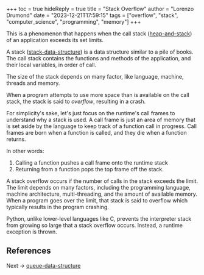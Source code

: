 +++
toc = true
hideReply = true
title = "Stack Overflow"
author = "Lorenzo Drumond"
date = "2023-12-21T17:59:15"
tags = ["overflow",  "stack",  "computer_science",  "programming",  "memory"]
+++


This is a phenomenon that happens when the call stack ([heap-and-stack](/wiki/heap-and-stack/)) of an application exceeds its set limits.

A stack ([stack-data-structure](/wiki/stack-data-structure/)) is a data structure similar to a pile of books. The call stack contains
the functions and methods of the application, and their local variables, in order of call.

The size of the stack depends on many factor, like language, machine, threads and memory.

When a program attempts to use more space than is available on the call stack, the stack is said to
_overflow_, resulting in a crash.


For simplicity's sake, let's just focus on the runtime's call frames to understand why a stack is used. A call frame is just an area of memory that is set aside by the language to keep track of a function call in progress. Call frames are born when a function is called, and they die when a function returns.

In other words:

1. Calling a function pushes a call frame onto the runtime stack
2. Returning from a function pops the top frame off the stack.


A stack overflow occurs if the number of calls in the stack exceeds the limit. The limit depends on many factors, including the programming language, machine architecture, multi-threading, and the amount of available memory. When a program goes over the limit, that stack is said to overflow which typically results in the program crashing.

Python, unlike lower-level languages like C, prevents the interpreter stack from growing so large that a stack overflow occurs. Instead, a runtime exception is thrown.

## References

Next -> [queue-data-structure](/wiki/queue-data-structure/)
